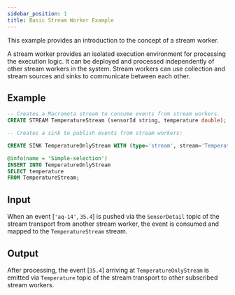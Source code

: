 ```yaml
---
sidebar_position: 1
title: Basic Stream Worker Example
---
```


This example provides an introduction to the concept of a stream worker.

A stream worker provides an isolated execution environment for processing the execution logic. It can be deployed and processed independently of other stream workers in the system. Stream workers can use collection and stream sources and sinks to communicate between each other.

## Example

```sql
-- Creates a Macrometa stream to consume events from stream workers.
CREATE STREAM TemperatureStream (sensorId string, temperature double);

-- Creates a sink to publish events from stream workers:

CREATE SINK TemperatureOnlyStream WITH (type='stream', stream='Temperature') (temperature double);

@info(name = 'Simple-selection')
INSERT INTO TemperatureOnlyStream
SELECT temperature
FROM TemperatureStream;
```

## Input

When an event [`'aq-14'`, `35.4`] is pushed via the `SensorDetail` topic of the stream transport from another stream worker, the event is consumed and mapped to the `TemperatureStream` stream.

## Output

After processing, the event [`35.4`] arriving at `TemperatureOnlyStream` is emitted via `Temperature` topic of the stream transport to other subscribed stream workers.
